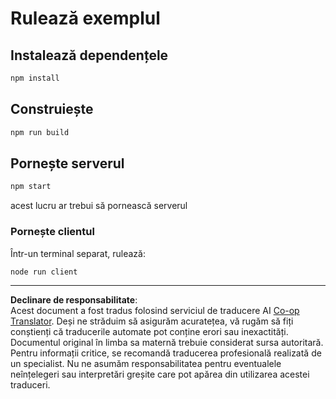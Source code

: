<!--
CO_OP_TRANSLATOR_METADATA:
{
  "original_hash": "67cc24a3a2d1cdd7d395ed5e67be8557",
  "translation_date": "2025-10-07T01:36:16+00:00",
  "source_file": "03-GettingStarted/11-simple-auth/code/basic/typescript/README.md",
  "language_code": "ro"
}
-->
# Rulează exemplul

## Instalează dependențele

```bash
npm install
```

## Construiește

```bash
npm run build
```

## Pornește serverul

```bash
npm start
```

acest lucru ar trebui să pornească serverul

### Pornește clientul

Într-un terminal separat, rulează:

```bash
node run client
```

---

**Declinare de responsabilitate**:  
Acest document a fost tradus folosind serviciul de traducere AI [Co-op Translator](https://github.com/Azure/co-op-translator). Deși ne străduim să asigurăm acuratețea, vă rugăm să fiți conștienți că traducerile automate pot conține erori sau inexactități. Documentul original în limba sa maternă trebuie considerat sursa autoritară. Pentru informații critice, se recomandă traducerea profesională realizată de un specialist. Nu ne asumăm responsabilitatea pentru eventualele neînțelegeri sau interpretări greșite care pot apărea din utilizarea acestei traduceri.